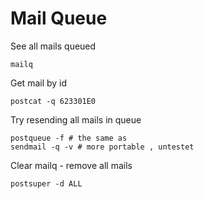 Mail Queue
==========

See all mails queued

    mailq

Get mail by id

	postcat -q 623301E0


Try resending all mails in queue

    postqueue -f # the same as
    sendmail -q -v # more portable , untestet

Clear mailq - remove all mails

	postsuper -d ALL

